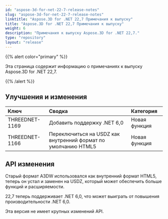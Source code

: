 ```yaml
---
id: "aspose-3d-for-net-22-7-release-notes"
slug: "aspose-3d-for-net-22-7-release-notes"
linktitle: "Aspose.3D for .NET 22,7 Примечания к выпуску"
title: "Aspose.3D for .NET 22,7 Примечания к выпуску"
weight: 6
description: "Примечания к выпуску Aspose.3D for .NET 22,7."
type: "repository"
layout: "release"
---
```

{{% alert color="primary" %}}

Эта страница содержит информацию о примечаниях к выпуску Aspose.3D for .NET 22,7.

{{% /alert %}}
## **Улучшения и изменения**

|**Ключ**|**Сводка**|**Категория**|
|:- |:- |:- |
|THREEDNET-1169 |Добавить поддержку .NET 6,0|Новая функция|
|THREEDNET-1166 |Переключиться на USDZ как внутренний формат по умолчанию HTML5|Новая функция|

## API изменения ##


Старый формат A3DW использовался как внутренний формат HTML5, теперь он устал и заменен на USDZ, который может обеспечить больше функций и расширяемости.

22,7 теперь поддерживает .NET 6,0, что может выиграть от повышения производительности .NET 6,0.

Эта версия не имеет крупных изменений API.


